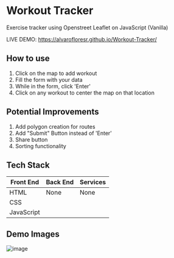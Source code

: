 # Workout Tracker
Exercise tracker using Openstreet Leaflet on JavaScript (Vanilla)

LIVE DEMO: https://alvarofloresr.github.io/Workout-Tracker/

## How to use
1. Click on the map to add workout
2. Fill the form with your data
3. While in the form, click 'Enter'
4. Click on any workout to center the map on that location

## Potential Improvements
1. Add polygon creation for routes
2. Add "Submit" Button instead of 'Enter'
3. Share button
4. Sorting functionality

## Tech Stack
| Front End  | Back End | Services |
|------------|----------|----------|
| HTML       | None     | None  |
| CSS        |          |          |
| JavaScript |          |          |

## Demo Images
![image](https://user-images.githubusercontent.com/87340855/223647023-9a5e8bfd-b85c-4c21-9374-97807fec49a7.png)
